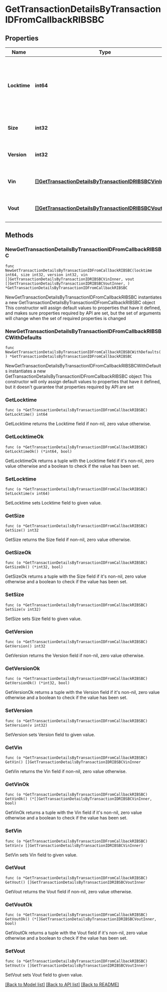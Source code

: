 # GetTransactionDetailsByTransactionIDFromCallbackRIBSBC

## Properties

Name | Type | Description | Notes
------------ | ------------- | ------------- | -------------
**Locktime** | **int64** | Represents the time at which a particular transaction can be added to the blockchain. | 
**Size** | **int32** | Represents the total size of this transaction. | 
**Version** | **int32** | Represents transaction version number. | 
**Vin** | [**[]GetTransactionDetailsByTransactionIDRIBSBCVinInner**](GetTransactionDetailsByTransactionIDRIBSBCVinInner.md) | Represents the transaction inputs. | 
**Vout** | [**[]GetTransactionDetailsByTransactionIDRIBSBCVoutInner**](GetTransactionDetailsByTransactionIDRIBSBCVoutInner.md) | Represents the transaction outputs. | 

## Methods

### NewGetTransactionDetailsByTransactionIDFromCallbackRIBSBC

`func NewGetTransactionDetailsByTransactionIDFromCallbackRIBSBC(locktime int64, size int32, version int32, vin []GetTransactionDetailsByTransactionIDRIBSBCVinInner, vout []GetTransactionDetailsByTransactionIDRIBSBCVoutInner, ) *GetTransactionDetailsByTransactionIDFromCallbackRIBSBC`

NewGetTransactionDetailsByTransactionIDFromCallbackRIBSBC instantiates a new GetTransactionDetailsByTransactionIDFromCallbackRIBSBC object
This constructor will assign default values to properties that have it defined,
and makes sure properties required by API are set, but the set of arguments
will change when the set of required properties is changed

### NewGetTransactionDetailsByTransactionIDFromCallbackRIBSBCWithDefaults

`func NewGetTransactionDetailsByTransactionIDFromCallbackRIBSBCWithDefaults() *GetTransactionDetailsByTransactionIDFromCallbackRIBSBC`

NewGetTransactionDetailsByTransactionIDFromCallbackRIBSBCWithDefaults instantiates a new GetTransactionDetailsByTransactionIDFromCallbackRIBSBC object
This constructor will only assign default values to properties that have it defined,
but it doesn't guarantee that properties required by API are set

### GetLocktime

`func (o *GetTransactionDetailsByTransactionIDFromCallbackRIBSBC) GetLocktime() int64`

GetLocktime returns the Locktime field if non-nil, zero value otherwise.

### GetLocktimeOk

`func (o *GetTransactionDetailsByTransactionIDFromCallbackRIBSBC) GetLocktimeOk() (*int64, bool)`

GetLocktimeOk returns a tuple with the Locktime field if it's non-nil, zero value otherwise
and a boolean to check if the value has been set.

### SetLocktime

`func (o *GetTransactionDetailsByTransactionIDFromCallbackRIBSBC) SetLocktime(v int64)`

SetLocktime sets Locktime field to given value.


### GetSize

`func (o *GetTransactionDetailsByTransactionIDFromCallbackRIBSBC) GetSize() int32`

GetSize returns the Size field if non-nil, zero value otherwise.

### GetSizeOk

`func (o *GetTransactionDetailsByTransactionIDFromCallbackRIBSBC) GetSizeOk() (*int32, bool)`

GetSizeOk returns a tuple with the Size field if it's non-nil, zero value otherwise
and a boolean to check if the value has been set.

### SetSize

`func (o *GetTransactionDetailsByTransactionIDFromCallbackRIBSBC) SetSize(v int32)`

SetSize sets Size field to given value.


### GetVersion

`func (o *GetTransactionDetailsByTransactionIDFromCallbackRIBSBC) GetVersion() int32`

GetVersion returns the Version field if non-nil, zero value otherwise.

### GetVersionOk

`func (o *GetTransactionDetailsByTransactionIDFromCallbackRIBSBC) GetVersionOk() (*int32, bool)`

GetVersionOk returns a tuple with the Version field if it's non-nil, zero value otherwise
and a boolean to check if the value has been set.

### SetVersion

`func (o *GetTransactionDetailsByTransactionIDFromCallbackRIBSBC) SetVersion(v int32)`

SetVersion sets Version field to given value.


### GetVin

`func (o *GetTransactionDetailsByTransactionIDFromCallbackRIBSBC) GetVin() []GetTransactionDetailsByTransactionIDRIBSBCVinInner`

GetVin returns the Vin field if non-nil, zero value otherwise.

### GetVinOk

`func (o *GetTransactionDetailsByTransactionIDFromCallbackRIBSBC) GetVinOk() (*[]GetTransactionDetailsByTransactionIDRIBSBCVinInner, bool)`

GetVinOk returns a tuple with the Vin field if it's non-nil, zero value otherwise
and a boolean to check if the value has been set.

### SetVin

`func (o *GetTransactionDetailsByTransactionIDFromCallbackRIBSBC) SetVin(v []GetTransactionDetailsByTransactionIDRIBSBCVinInner)`

SetVin sets Vin field to given value.


### GetVout

`func (o *GetTransactionDetailsByTransactionIDFromCallbackRIBSBC) GetVout() []GetTransactionDetailsByTransactionIDRIBSBCVoutInner`

GetVout returns the Vout field if non-nil, zero value otherwise.

### GetVoutOk

`func (o *GetTransactionDetailsByTransactionIDFromCallbackRIBSBC) GetVoutOk() (*[]GetTransactionDetailsByTransactionIDRIBSBCVoutInner, bool)`

GetVoutOk returns a tuple with the Vout field if it's non-nil, zero value otherwise
and a boolean to check if the value has been set.

### SetVout

`func (o *GetTransactionDetailsByTransactionIDFromCallbackRIBSBC) SetVout(v []GetTransactionDetailsByTransactionIDRIBSBCVoutInner)`

SetVout sets Vout field to given value.



[[Back to Model list]](../README.md#documentation-for-models) [[Back to API list]](../README.md#documentation-for-api-endpoints) [[Back to README]](../README.md)


